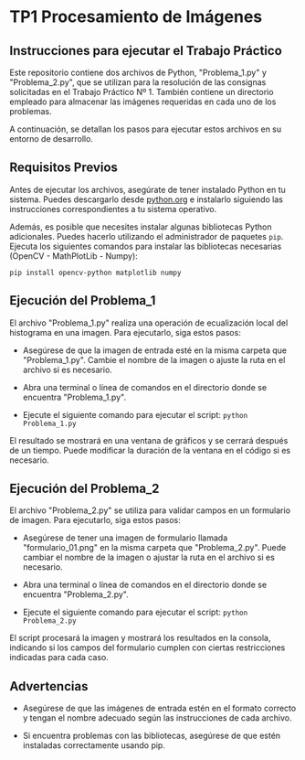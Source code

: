 # TP1 Procesamiento de Imágenes

## Instrucciones para ejecutar el Trabajo Práctico

Este repositorio contiene dos archivos de Python, "Problema_1.py" y "Problema_2.py", que se utilizan para la resolución de las consignas solicitadas en el Trabajo Práctico Nº 1. También contiene un directorio empleado para almacenar las imágenes requeridas en cada uno de los problemas. 

A continuación, se detallan los pasos para ejecutar estos archivos en su entorno de desarrollo.

## Requisitos Previos

Antes de ejecutar los archivos, asegúrate de tener instalado Python en tu sistema. Puedes descargarlo desde [python.org](https://www.python.org/downloads/) e instalarlo siguiendo las instrucciones correspondientes a tu sistema operativo.

Además, es posible que necesites instalar algunas bibliotecas Python adicionales. Puedes hacerlo utilizando el administrador de paquetes `pip`. Ejecuta los siguientes comandos para instalar las bibliotecas necesarias (OpenCV - MathPlotLib - Numpy):

`pip install opencv-python matplotlib numpy`

## Ejecución del Problema_1

El archivo "Problema_1.py" realiza una operación de ecualización local del histograma en una imagen. Para ejecutarlo, siga estos pasos:

* Asegúrese de que la imagen de entrada esté en la misma carpeta que "Problema_1.py". Cambie el nombre de la imagen o ajuste la ruta en el archivo si es necesario.

* Abra una terminal o línea de comandos en el directorio donde se encuentra "Problema_1.py".

* Ejecute el siguiente comando para ejecutar el script:
`python Problema_1.py`
  
El resultado se mostrará en una ventana de gráficos y se cerrará después de un tiempo. Puede modificar la duración de la ventana en el código si es necesario.


## Ejecución del Problema_2

El archivo "Problema_2.py" se utiliza para validar campos en un formulario de imagen. Para ejecutarlo, siga estos pasos:

* Asegúrese de tener una imagen de formulario llamada "formulario_01.png" en la misma carpeta que "Problema_2.py". Puede cambiar el nombre de la imagen o ajustar la ruta en el archivo si es necesario.

* Abra una terminal o línea de comandos en el directorio donde se encuentra "Problema_2.py".

* Ejecute el siguiente comando para ejecutar el script:
`python Problema_2.py`

El script procesará la imagen y mostrará los resultados en la consola, indicando si los campos del formulario cumplen con ciertas restricciones indicadas para cada caso.

## Advertencias

* Asegúrese de que las imágenes de entrada estén en el formato correcto y tengan el nombre adecuado según las instrucciones de cada archivo.

* Si encuentra problemas con las bibliotecas, asegúrese de que estén instaladas correctamente usando pip.
